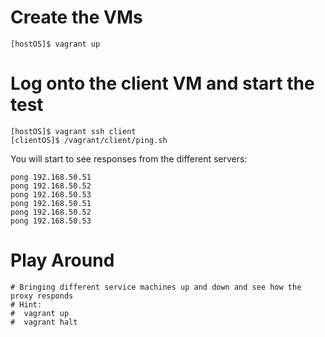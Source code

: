 # Create the VMs

    [hostOS]$ vagrant up
    
# Log onto the client VM and start the test

    [hostOS]$ vagrant ssh client
    [clientOS]$ /vagrant/client/ping.sh
    
You will start to see responses from the different servers:

    pong 192.168.50.51
    pong 192.168.50.52
    pong 192.168.50.53
    pong 192.168.50.51
    pong 192.168.50.52
    pong 192.168.50.53
    
# Play Around

    # Bringing different service machines up and down and see how the proxy responds
    # Hint: 
    #  vagrant up
    #  vagrant halt